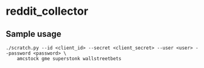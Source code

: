 # reddit_collector

## Sample usage
```
./scratch.py --id <client_id> --secret <client_secret> --user <user> --password <password> \
    amcstock gme superstonk wallstreetbets
```
